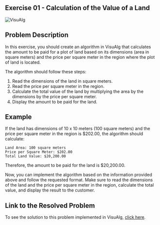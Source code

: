 ## Exercise 01 - Calculation of the Value of a Land

![VisuAlg](https://img.shields.io/badge/VisuAlg-1575F9?style=for-the-badge&logoColor=white)

## Problem Description

In this exercise, you should create an algorithm in VisuAlg that calculates the amount to be paid for a plot of land based on its dimensions (area in square meters) and the price per square meter in the region where the plot of land is located.

The algorithm should follow these steps:

1. Read the dimensions of the land in square meters.
2. Read the price per square meter in the region.
3. Calculate the total value of the land by multiplying the area by the dimensions by the price per square meter.
4. Display the amount to be paid for the land.

## Example

If the land has dimensions of 10 x 10 meters (100 square meters) and the price per square meter in the region is $202.00, the algorithm should calculate:

```
Land Area: 100 square meters
Price per Square Meter: $202.00
Total Land Value: $20,200.00
```

Therefore, the amount to be paid for the land is $20,200.00.

Now, you can implement the algorithm based on the information provided above and follow the requested format. Make sure to read the dimensions of the land and the price per square meter in the region, calculate the total value, and display the result to the customer.

## Link to the Resolved Problem

To see the solution to this problem implemented in VisuAlg, [click here](/2020_2/CAP/Cycle1/Exercises/E1/E1.alg).